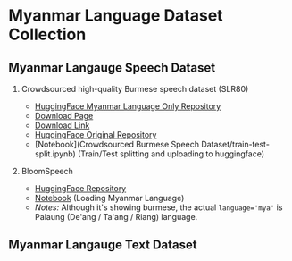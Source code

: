 # Myanmar Language Dataset Collection

## Myanmar Langauge Speech Dataset

1. Crowdsourced high-quality Burmese speech dataset (SLR80)
   - [HuggingFace Myanmar Language Only Repository](https://huggingface.co/datasets/chuuhtetnaing/myanmar-speech-dataset-openslr-80)
   - [Download Page](https://www.openslr.org/80/)
   - [Download Link](https://www.openslr.org/resources/80/my_mm_female.zip)
   - [HuggingFace Original Repository](https://huggingface.co/datasets/openslr/openslr) 
   - [Notebook](Crowdsourced Burmese Speech Dataset/train-test-split.ipynb) (Train/Test splitting and uploading to huggingface)   

2. BloomSpeech
   - [HuggingFace Repository](https://huggingface.co/datasets/sil-ai/bloom-speech)
   - [Notebook](BloomSpeech/load-myanmar-language.ipynb) (Loading Myanmar Language)
   - *Notes:* Although it's showing burmese, the actual `language='mya'` is Palaung (De'ang / Ta'ang / Riang) language.

## Myanmar Langauge Text Dataset
